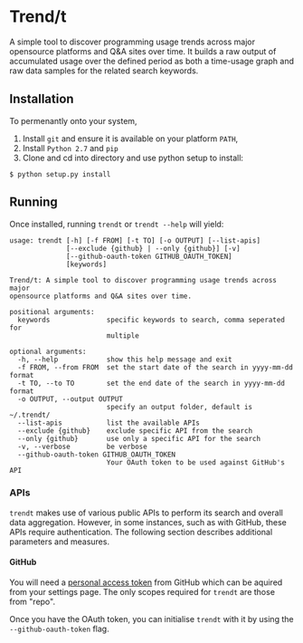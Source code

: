 # Trend/t

A simple tool to discover programming usage trends across major opensource platforms and Q&A sites over time.  It builds a raw output of accumulated usage over the defined period as both a time-usage graph and raw data samples for the related search keywords.

## Installation

To permenantly onto your system,

1. Install `git` and ensure it is available on your platform `PATH`,
2. Install `Python 2.7` and `pip`
3. Clone and cd into directory and use python setup to install:
  ```
  $ python setup.py install
  ```

## Running

Once installed, running `trendt` or `trendt --help` will yield:

```
usage: trendt [-h] [-f FROM] [-t TO] [-o OUTPUT] [--list-apis]
              [--exclude {github} | --only {github}] [-v]
              [--github-oauth-token GITHUB_OAUTH_TOKEN]
              [keywords]

Trend/t: A simple tool to discover programming usage trends across major
opensource platforms and Q&A sites over time.

positional arguments:
  keywords              specific keywords to search, comma seperated for
                        multiple

optional arguments:
  -h, --help            show this help message and exit
  -f FROM, --from FROM  set the start date of the search in yyyy-mm-dd format
  -t TO, --to TO        set the end date of the search in yyyy-mm-dd format
  -o OUTPUT, --output OUTPUT
                        specify an output folder, default is ~/.trendt/
  --list-apis           list the available APIs
  --exclude {github}    exclude specific API from the search
  --only {github}       use only a specific API for the search
  -v, --verbose         be verbose
  --github-oauth-token GITHUB_OAUTH_TOKEN
                        Your OAuth token to be used against GitHub's API
```

### APIs

`trendt` makes use of various public APIs to perform its search and overall data aggregation.  However, in some instances, such as with GitHub, these APIs require authentication.  The following section describes additional parameters and measures.

#### GitHub

You will need a [personal access token](https://github.com/settings/tokens/new) from GitHub which can be aquired from your settings page.  The only scopes required for `trendt` are those from "repo".

Once you have the OAuth token, you can initialise `trendt` with it by using the `--github-oauth-token` flag.
